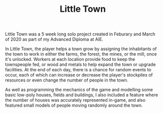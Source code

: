﻿---
layout: project
title: Little Town
year: 2020
genre: Simulation
roles: Design, Art, Programming
featureimage: /assets/images/littletown1.jpg
animatedimage: /assets/images/littletown.apng
galleryimages:
  - /assets/images/littletown1.jpg
  - /assets/images/littletown2.jpg
  - /assets/images/littletown3.jpg
downloadlinks:
---

Little Town was a 5 week long solo project created in Feburary and March of 2020 as part of my Advanced Diploma at AIE. 

In Little Town, the player helps a town grow by assigning the inhabitants of the town to work in either the farms, the forest, the mines, or the mill, once it's unlocked. Workers at each location provide food to keep the townspeople fed, or wood and metals to help expand the town or upgrade facilities. At the end of each day, there is a chance for random events to occur, each of which can increase or decrease the player's stockpiles of resources or even change the number of people in the town.

As well as programming the mechanics of the game and modelling some basic low-poly houses, fields and buildings, I also included a feature where the number of houses was accurately represented in-game, and also featured small models of people moving randomly around the town.